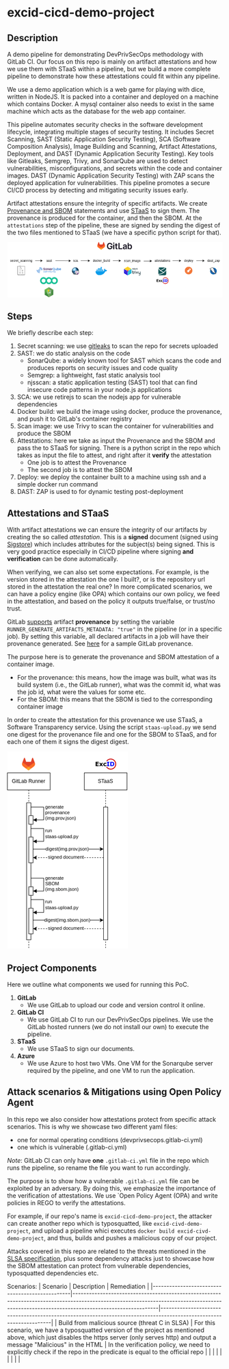 # excid-cicd-demo-project

## Description

A demo pipeline for demonstrating DevPrivSecOps methodology with GitLab CI. Our focus on this repo is mainly on artifact attestations and how we use them with STaaS within a pipeline, but we build a more complete pipeline to demonstrate how these attestations could fit within any pipeline.

We use a demo application which is a web game for playing with dice, written in NodeJS. It is packed into a container and deployed on a machine which contains Docker. A mysql container also needs to exist in the same machine which acts as the database for the web app container.

This pipeline automates security checks in the software development lifecycle, integrating multiple stages of security testing. It includes Secret Scanning, SAST (Static Application Security Testing), SCA (Software Composition Analysis), Image Building and Scanning, Artifact Attestations, Deployment, and DAST (Dynamic Application Security Testing). Key tools like Gitleaks, Semgrep, Trivy, and SonarQube are used to detect vulnerabilities, misconfigurations, and secrets within the code and container images. DAST (Dynamic Application Security Testing) with ZAP scans the deployed application for vulnerabilities. This pipeline promotes a secure CI/CD process by detecting and mitigating security issues early.

Artifact attestations ensure the integrity of specific artifacts. We create [Provenance and SBOM](https://slsa.dev) statements and use [STaaS](http://staas.excid.io) to sign them. The provenance is produced for the container, and then the SBOM. At the `attestations` step of the pipeline, these are signed by sending the digest of the two files mentioned to STaaS (we have a specific python script for that).

![alt text](assets/pipeline.png)

## Steps

We briefly describe each step:

1. Secret scanning: we use [gitleaks](https://github.com/gitleaks/gitleaks) to scan the repo for secrets uploaded
2. SAST: we do static analysis on the code
    - SonarQube: a widely known tool for SAST which scans the code and produces reports on security issues and code quality
    - Semgrep: a lightweight, fast static analysis tool
    - njsscan: a static application testing (SAST) tool that can find insecure code patterns in your node.js applications 
3. SCA: we use retirejs to scan the nodejs app for vulnerable dependencies
4. Docker build: we build the image using docker, produce the provenance, and push it to GitLab's container registry
5. Scan image: we use Trivy to scan the container for vulnerabilities and produce the SBOM
6. Attestations: here we take as input the Provenance and the SBOM and pass the to STaaS for signing. There is a python script in the repo which takes as input the file to attest, and right after it **verify** the attestation
    - One job is to attest the Provenance
    - The second job is to attest the SBOM
7. Deploy: we deploy the container built to a machine using ssh and a simple docker run command
8. DAST: ZAP is used to for dynamic testing post-deployment

## Attestations and STaaS

With artifact attestations we can ensure the integrity of our artifacts by creating the so called *attestation*. This is a **signed** document (signed using [Sigstore](https://www.sigstore.dev/)) which includes attributes for the subject(s) being signed. This is very good practice especially in CI/CD pipeline where signing **and verification** can be done automatically. 

When verifying, we can also set some expectations. For example, is the version stored in the attestation the one I built?, or is the repository url stored in the attestation the real one? In more complicated scenarios, we can have a policy engine (like OPA) which contains our own policy, we feed in the attestation, and based on the policy it outputs true/false, or trust/no trust.

GitLab [supports](https://about.gitlab.com/blog/2022/08/10/securing-the-software-supply-chain-through-automated-attestation/) artifact **provenance** by setting the variable `RUNNER_GENERATE_ARTIFACTS_METADATA: "true"` in the pipeline (or in a specific job). By setting this variable, all declared artifacts in a job will have their provenance generated. See [here](https://docs.gitlab.com/ci/yaml/signing_examples/#inspecting-the-provenance-metadata) for a sample GitLab provenance.

The purpose here is to generate the provenance and SBOM attestation of a container image. 

- For the provenance: this means, how the image was built, what was its build system (i.e., the GitLab runner), what was the commit id, what was the job id, what were the values for some etc. 
- For the SBOM: this means that the SBOM is tied to the corresponding container image

In order to create the attestation for this provenance we use STaaS, a Software Transparency service. Using the script `staas-upload.py` we send one digest for the provenance file and one for the SBOM to STaaS, and for each one of them it signs the digest digest.

![alt text](assets/diagram.png)


## Project Components

Here we outline what components we used for running this PoC.

1. **GitLab**
    - We use GitLab to upload our code and version control it online.
2. **GitLab CI**
    - We use GitLab CI to run our DevPrivSecOps pipelines. We use the GitLab hosted runners (we do not install our own) to execute the pipeline.
3. **STaaS**
    - We use STaaS to sign our documents.
4. **Azure**
    - We use Azure to host two VMs. One VM for the Sonarqube server required by the pipeline, and one VM to run the application.



## Attack scenarios & Mitigations using Open Policy Agent

In this repo we also consider how attestations protect from specific attack scenarios. This is why we showcase two different yaml files:
- one for normal operating conditions (devprivsecops.gitlab-ci.yml)
- one which is vulnerable (.gitlab-ci.yml)

*Note*: GitLab CI can only have **one** `.gitlab-ci.yml` file in the repo which runs the pipeline, so rename the file you want to run accordingly.

The purpose is to show how a vulnerable `.gitlab-ci.yml` file can be exploited by an adversary. By doing this, we emphasize the importance of the verification of attestations. We use `Open Policy Agent (OPA) and write policies in REGO to verify the attestations.

For example, if our repo's name is `excid-cicd-demo-project`, the attacker can create another repo which is typosquatted, like `excid-civd-demo-project`, and upload a pipeline whici executes `docker build excid-civd-demo-project`, and thus, builds and pushes a malicious copy of our project.

Attacks covered in this repo are related to the threats mentioned in the [SLSA specification](https://slsa.dev/spec/v1.0/threats-overview), plus some dependency attacks just to showcase how the SBOM attestation can protect from vulnerable dependencies, typosquatted dependencies etc.

Scenarios:
| Scenario                                       | Description                                                                                                                                                                               | Remediation                                                                                                        |
|------------------------------------------------|-------------------------------------------------------------------------------------------------------------------------------------------------------------------------------------------|--------------------------------------------------------------------------------------------------------------------|
| Build from malicious source (threat C in SLSA) | For this scenario, we have a typosquatted version of the project as mentioned above, which just disables the https server (only serves http) and output a message "Malicious" in the HTML | In the verification policy, we need to explicitly check if the repo in the predicate is equal to the official repo |
|                                          |                                                                                                                                                                                         |                                                                                                                    |
|                                         |                                                                                                                                                                                   |                                                                                                                    |



